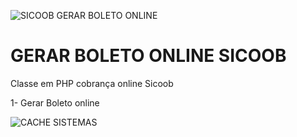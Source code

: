 ![SICOOB GERAR BOLETO ONLINE](https://logodownload.org/wp-content/uploads/2017/11/sicoob-logo-1.png)



#  GERAR BOLETO ONLINE  SICOOB

Classe em PHP cobrança online Sicoob 

1- Gerar Boleto online 
 


![CACHE SISTEMAS](https://www.cachesistemas.com.br/imagens/cachesistemasweb.gif)
